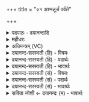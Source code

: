 +++
title = "०१ अश्मन्नूर्जं पर्वते"

+++
<details><summary>पदपाठः - दयानन्दादि</summary>

अश्म॑न्। ऊर्ज॑म्। पर्व॑ते। शि॒श्रि॒या॒णाम्। अ॒द्भ्य इत्य॒त्ऽभ्यः। ओष॑धीभ्यः। वन॒स्पति॑भ्य इति॒ वन॒स्पति॑ऽभ्यः अधि॑। सम्भृ॑त॒मिति॒ सम्ऽभृ॑तम्। पयः॑। ताम्। नः॒। इष॑म्। ऊर्ज॑म्। ध॒त्त॒। म॒रु॒तः॒। स॒ꣳर॒रा॒णा इति॑ सम्ऽरराणाः। अश्म॑न्। ते॒। क्षुत्। मयि॑। ते॒। ऊर्क्। यम्। द्वि॒ष्मः। तम्। ते॒। शुक्। ऋ॒च्छ॒तु॒। १।
</details>

<details><summary>महीधरः</summary>

म० षोडशेऽध्याये शतरुद्रियहोम उक्तः । सप्तदशे चित्यपरिषेकादिमन्त्रा उच्यन्ते 'चित्यं परिषिञ्चत्यग्नीद्दक्षिणे निकक्षेऽद्रिं कृत्वाश्मन्नूर्जमित्यद्रेरधि' ( का० १८ । २।१) । पक्षस्यापरसन्धिः कक्षस्तस्य समीपं निकक्षं दक्षिणपक्षापरसन्धिसमीप आत्मभागेऽश्मानं निधायोदकुम्भमादायाद्रेरारभ्य सपक्षपुच्छमग्निं प्रदक्षिणं जलधारया समन्तादग्नीत्सिञ्चतीत्यर्थः । यजुर्मरुद्देवत्यम् आर्षी त्रिष्टुप् । हे मरुतः, तां प्रसिद्धामिषमन्नमूर्जं रसं च नोऽस्मभ्यं धत्त दत्त यूयम् । किंभूता यूयम् । संरराणाः सम्यक् रान्ति ददति ते संरराणाः सम्यग्दातारः । ‘रा दाने' 'बहुलं छन्दसि' ( पा० २ । ४ । ७६ ) इति जुहोत्यादिभ्यः श्लुः द्वित्वं च शानचि परे । कीदृशीमिषमूर्जम् । अश्मन् अश्मनि पाषाणे पर्वते विन्ध्यहिमवदादौ शिश्रियाणां श्रयतीति शिश्रियाणा ताम् । श्रयतेः शानचि जुहोत्यादित्वाद्द्वित्वम् । तथा ऊर्ज सारभूतां बलहेतुम् । यद्वा पर्वाणि विद्यन्ते यस्मिन् स पर्वतः पर्वमरुद्भ्यां तप्प्रत्ययः । अश्नातीत्यश्मा 'अन्येभ्योऽपि दृश्यते' ( पा० ३ । २ । ७५) इति अश्नातेर्मनिन् अशनवति पर्ववति मेघे ऊर्जं जलं शिश्रियाणामाश्रितां वृष्टिसंपाद्यामित्यर्थः । तथा अद्भ्यः जलेभ्य ओषधिभ्यो यवादिभ्यो वनस्पतिभ्योऽश्वत्थादिभ्यः सकाशादधिसंभृतमधिकं संपादितं गोद्वारेण पयो दुग्धं च शिश्रियाणाम् गौरपः पीत्वौषधिवनस्पतीन् भक्षयित्वा पयो दोग्धि । तां द्विरूपां मेघोत्थजलरूपां गोसमुत्थां पयोरूपां चेषमूर्जं दत्तेत्यर्थः । 'मरुतो वै वर्षस्येशते' ( ९।१।२ । ५) इति श्रुतेः । 'अश्मंस्ते क्षुदित्यद्रौ कुम्भं कृत्वा मयि त ऊर्गित्यादायैवं द्विरपरम्' ( का० १८ । २ । २)। सेकान्तेऽश्मनि कुम्भमश्मंस्ते क्षुदिति निधाय मयि त इति पुनरादाय पुनर्द्विवारं परिषिञ्चेदित्यर्थः । अश्मा देवता दैवी बृहती । अश्नातीत्यश्मा । हे अश्मन् सर्वभक्षक अग्ने, ते तव क्षुत् क्षुधा अस्तु बहुहविषां भोज्यत्वात् ( का० १८ । २ । ३ ) । कुम्भमादत्ते । आशीर्दवता दैवी बृहती । हे अश्मन् , ते तव ऊर्क् सारभागो मयि अस्त्विति शेषः । 'कुम्भेऽद्रिं कृत्वा दक्षिणस्यां वेदिश्रोणौ प्राङ् तिष्ठन् दक्षिणस्यां निरस्यति यं द्विष्म इति' ( का० १८ । २ । ४ ) । तं पाषाणं कुम्भे कृत्वा दक्षिणवेदिश्रोणौ पूर्वामुखस्तिष्ठन् दक्षिणस्यां दिशि साश्मानं घटं निरस्यतीत्यर्थः । यजुर्बृहती शुक् देवता । हे अग्ने, ते तव शुक् शोकस्तं नरमृच्छतु गच्छतु । तं कम् । वयं यं नरं द्विष्मः अस्मद्द्वेषविषयं तव शोको गच्छतु ॥ १ ॥  
द्वितीया ।
</details>

<details><summary>अधिमन्त्रम् (VC)</summary>

- मरुतो देवताः
- मेधातिथिर्ऋषिः
- भुरिगतिशक्वरी
- पञ्चमः
</details>

<details><summary>दयानन्द-सरस्वती (हि) - विषयः</summary>

अब सत्रहवें अध्याय का आरम्भ किया जाता है ॥ इसके पहिले मन्त्र में वर्षा की विद्या का उपदेश किया है ॥
</details>

<details><summary>दयानन्द-सरस्वती (हि) - पदार्थः</summary>

पदार्थान्वयभाषाः -  हे (संरराणाः) सम्यक् दानशील (मरुतः) वायुओं के तुल्य क्रिया करने में कुशल मनुष्यो ! तुम लोग (पर्वते) पहाड़ के समान आकारवाले (अश्मन्) मेघ के (शिश्रियाणाम्) अवयवों में स्थिर बिजुली तथा (ऊर्जम्) पराक्रम और अन्न को (नः) हमारे लिये (अधि, धत्त) अधिकता से धारण करो और (अद्भ्यः) जलाशयों (ओषधिभ्यः) जौ आदि ओषधियों और (वनस्पतिभ्यः) पीपल आदि वनस्पतियों से (सम्भृतम्) सम्यक् धारण किये (पयः) रसयुक्त जल (इषम्) अन्न (ऊर्जम्) पराक्रम और (ताम्) उस पूर्वोक्त विद्युत् को धारण करो। हे मनुष्य ! जो (ते) तेरा (अश्मन्) मेघविषय में (ऊर्क्) रस वा पराक्रम है, सो (मयि) मुझ में तथा जो (ते) तेरी (क्षुत्) भूख है, वह मुझ में भी हो अर्थात् समान सुख-दुःख मान के हम लोग एक दूसरे के सहायक हों और (यम्) जिस दुष्ट को हम लोग (द्विष्मः) द्वेष करें (तम्) उसको (ते) तेरा (शुक्) शोक (ऋच्छतु) प्राप्त हो ॥१ ॥
</details>

<details><summary>दयानन्द-सरस्वती (हि) - भावार्थः</summary>

भावार्थभाषाः -  मनुष्यों को चाहिये कि जैसे सूर्य्य जलाशय और ओषध्यादि से रस का हरण कर मेघमण्डल में स्थापित करके पुनः वर्षाता है, उससे अन्नादि पदार्थ होते हैं, उसके भोजन से क्षुधा की निवृत्ति, क्षुधा की निवृत्ति से बल की बढ़ती, उससे दुष्टों की निवृत्ति और दुष्टों की निवृत्ति से सज्जनों के शोक का नाश होता है, वैसे अपने समान दूसरों का सुख-दुःख मान, सब के मित्र होके, एक-दूसरे के दुःख का विनाश करके, सुख की निरन्तर उन्नति करें ॥१ ॥
</details>

<details><summary>दयानन्द-सरस्वती (सं) - विषयः</summary>

अथ वृष्टिविद्योपदिश्यते
</details>

<details><summary>दयानन्द-सरस्वती (सं) - पदार्थः</summary>

पदार्थान्वयभाषाः -  हे संरराणा मरुतः ! यूयं पर्वतेऽश्मन् शिश्रियाणामूर्जं नोऽधिधत्त, अद्भ्य ओषधीभ्यो वनस्पतिभ्यः सम्भृतं पय इषमूर्जं च ताश्च धत्त। हे मनुष्य ! तेऽश्मन्नूर्ग् वर्त्तते, सा मय्यस्तु, या ते क्षुत् सा मयि भवतु, यं वयं द्विष्मस्तं ते शुगृच्छतु ॥१ ॥
</details>

<details><summary>दयानन्द-सरस्वती (सं) - भावार्थः</summary>

भावार्थभाषाः -  मनुष्यैर्यथा सूर्यो जलाशयौषध्यादिभ्यो रसं हृत्वा मेघमण्डले संस्थाप्य पुनर्वर्षयति, ततोऽन्नादिकं जायते, तदशनेन क्षुन्निवृत्त्या बलोन्नतिस्तया दुष्टानां निवृत्तिरेतया सज्जनानां शोकनाशो भवति, तथा समानसुखदुःखसेवनाः सुहृदो भूत्वा परस्परेषां दुःखं विनाश्य सुखं सततमुन्नेयम् ॥१ ॥
</details>

<details><summary>सविता जोशी ← दयानन्दः (म) - भावार्थः</summary>

भावार्थभाषाः -  सूर्य जसा जलाशय वृक्ष यांचा रस शोषून त्यापासून मेघांची निर्मिती करतो व पुन्हा पर्जन्यरूपाने बरसतो. त्यामुळे अन्न इत्यादी पदार्थ उत्पन्न होतात. त्या अन्नाने क्षुधानिवृत्ती होते. क्षुधानिवृत्ती झाल्यामुळे बल वाढते व बलामुळे दुष्टांचा नाश होतो, त्यामुळे सज्जनांचे दुःख नाहीसे होते. त्यामुळे आपल्यासारखेच दुसऱ्यांचेही सुख-दुःख असते हे मानले पाहिजे. सर्वांनी एकमेकांचे मित्र बनून परस्परांच्या दुःखाचा नाश केला पाहिजे व सतत सुख वाढवीत राहिले पाहिजे.
</details>